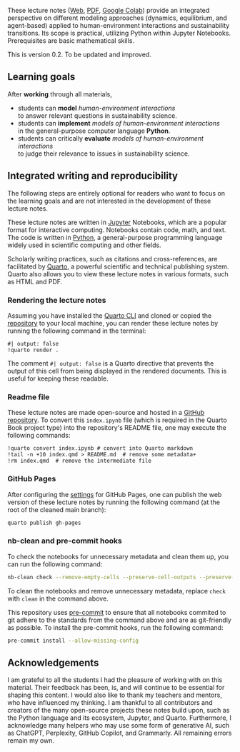 These lecture notes ([Web](https://wbarfuss.github.io/csm-of-hei/), [PDF](https://wbarfuss.github.io/csm-of-hei/Complex-Systems-Modeling-of-Human-Environment-Interactions.pdf), [Google Colab](https://colab.research.google.com/github/wbarfuss/csm-of-hei/blob/main/01.01-Introduction.ipynb)) provide an integrated perspective on different modeling approaches (dynamics, equilibrium, and agent-based) applied to human-environment interactions and sustainability transitions. Its scope is practical, utilizing Python within Jupyter Notebooks. Prerequisites are basic mathematical skills.

This is version 0.2. To be updated and improved.

## Learning goals

After **working** through all materials, 

* students can **model** *human-environment interactions* <br>to answer relevant questions in sustainability science.
* students can **implement** *models of human-environment interactions* <br> in the
general-purpose computer language **Python**.
* students can critically **evaluate** *models of human-environment interactions* <br>to judge their
relevance to issues in sustainability science.

## Integrated writing and reproducibility

The following steps are entirely optional for readers who want to focus on the learning goals and are not interested in the development of these lecture notes.

These lecture notes are written in [Jupyter](https://jupyter.org) Notebooks, which are a popular format for interactive computing. Notebooks contain code, math, and text. The code is written in [Python](https://www.python.org), a general-purpose programming language widely used in scientific computing and other fields.

Scholarly writing practices, such as citations and cross-references, are facilitated by [Quarto](https://quarto.org), a powerful scientific and technical publishing system. Quarto also allows you to view these lecture notes in various formats, such as HTML and PDF. 


### Rendering the lecture notes

Assuming you have installed the [Quarto CLI](https://quarto.org/docs/get-started/) and cloned or copied the [repository](https://github.com/wbarfuss/csm-of-hei) to your local machine, you can render these lecture notes by running the following command in the terminal:

```{python}
#| output: false
!quarto render .
```

The comment `#| output: false` is a Quarto directive that prevents the output of this cell from being displayed in the rendered documents. This is useful for keeping these readable.

### Readme file

These lecture notes are made open-source and hosted in a [GitHub repository](https://github.com/wbarfuss/csm-of-hei). To convert this `index.ipynb` file (which is required in the Quarto Book project type) into the repository's README file, one may execute the following commands:

```{python}
!quarto convert index.ipynb # convert into Quarto markdown
!tail -n +10 index.qmd > README.md  # remove some metadata+
!rm index.qmd  # remove the intermediate file
```

### GitHub Pages

After configuring the [settings](https://quarto.org/docs/publishing/github-pages.html#publish-command) for GitHub Pages, one can publish the web version of these lecture notes by running the following command (at the root of the cleaned main branch):

```bash
quarto publish gh-pages
```

### nb-clean and pre-commit hooks

To check the notebooks for unnecessary metadata and clean them up, you can run the following command:

```bash
nb-clean check --remove-empty-cells --preserve-cell-outputs --preserve-cell-metadata slideshow tags -- index.ipynb
```

To clean the notebooks and remove unnecessary metadata, replace `check` with `clean` in the command above.

This repository uses [pre-commit](https://pre-commit.com) to ensure that all notebooks commited to git adhere to the standards from the command above and are as git-friendly as possible. To install the pre-commit hooks, run the following command:

```bash
pre-commit install --allow-missing-config
```

<!-- #TODO: write about Python environments -->

## Acknowledgements
I am grateful to all the students I had the pleasure of working with on this material. Their feedback has been, is, and will continue to be essential for shaping this content. I would also like to thank my teachers and mentors, who have influenced my thinking. I am thankful to all contributors and creators of the many open-source projects these notes build upon, such as the Python language and its ecosystem, Jupyter, and Quarto. Furthermore, I acknowledge many helpers who may use some form of generative AI, such as ChatGPT, Perplexity, GitHub Copilot, and Grammarly. All remaining errors remain my own.

